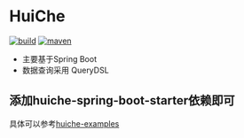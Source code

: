 # HuiChe 
[![build](https://img.shields.io/travis/jmjlbmn/huiche.svg?style=flat-square)](https://travis-ci.org/jmjlbmn/huiche)
[![maven](https://img.shields.io/maven-metadata/v/http/central.maven.org/maven2/com/github/jmjlbmn/huiche/maven-metadata.xml.svg?style=flat-square)](https://mvnrepository.com/artifact/com.github.jmjlbmn)
- 主要基于Spring Boot
- 数据查询采用 QueryDSL

## 添加huiche-spring-boot-starter依赖即可
具体可以参考[huiche-examples](https://github.com/jmjlbmn/huiche-examples)

